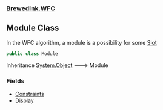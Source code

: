 ### [BrewedInk.WFC](./BrewedInk-WFC.md 'BrewedInk.WFC')
## Module Class
In the WFC algorithm, a module is a possibility for some [Slot](./BrewedInk-WFC-Slot.md 'BrewedInk.WFC.Slot')  
```csharp
public class Module
```
Inheritance [System.Object](https://docs.microsoft.com/en-us/dotnet/api/System.Object 'System.Object') &#129106; Module  
### Fields
- [Constraints](./BrewedInk-WFC-Module-Constraints.md 'BrewedInk.WFC.Module.Constraints')
- [Display](./BrewedInk-WFC-Module-Display.md 'BrewedInk.WFC.Module.Display')
